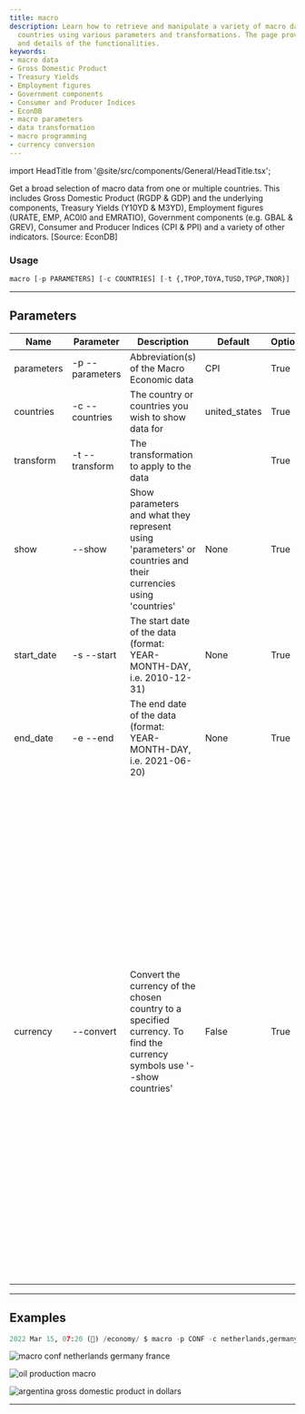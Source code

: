 ```yaml
---
title: macro
description: Learn how to retrieve and manipulate a variety of macro data from numerous
  countries using various parameters and transformations. The page provides examples
  and details of the functionalities.
keywords:
- macro data
- Gross Domestic Product
- Treasury Yields
- Employment figures
- Government components
- Consumer and Producer Indices
- EconDB
- macro parameters
- data transformation
- macro programming
- currency conversion
---
```


import HeadTitle from '@site/src/components/General/HeadTitle.tsx';

<HeadTitle title="economy /macro - Reference | OpenBB Terminal Docs" />

Get a broad selection of macro data from one or multiple countries. This includes Gross Domestic Product (RGDP & GDP) and the underlying components, Treasury Yields (Y10YD & M3YD), Employment figures (URATE, EMP, AC0I0 and EMRATIO), Government components (e.g. GBAL & GREV), Consumer and Producer Indices (CPI & PPI) and a variety of other indicators. [Source: EconDB]

### Usage

```python wordwrap
macro [-p PARAMETERS] [-c COUNTRIES] [-t {,TPOP,TOYA,TUSD,TPGP,TNOR}] [--show {parameters,countries,transform}] [-s START_DATE] [-e END_DATE] [--convert {ALL,ARS,AUD,EUR,AZN,BDT,BYR,EUR,BTN,BAM,BWP,BRL,BGN,KHR,XAF,CAD,CLP,CNY,COP,HRK,EUR,CZK,DKK,DOP,EGP,EUR,EUR,EUR,EUR,EUR,EUR,HNL,HKD,HUF,INR,IDR,IRR,EUR,ILS,EUR,JPY,KZT,LAK,EUR,LBP,EUR,EUR,MKD,MYR,EUR,MXN,MNT,EUR,NZD,NGN,NOK,OMR,PKR,PAB,PYG,PEN,PHP,PLN,EUR,QAR,RON,RUB,SAR,RSD,SGD,EUR,EUR,ZAR,KRW,EUR,SEK,CHF,TWD,THB,TND,TRY,UAH,AED,GBP,USD,UZS,VEF,VND}]
```

---

## Parameters

| Name | Parameter | Description | Default | Optional | Choices |
| ---- | --------- | ----------- | ------- | -------- | ------- |
| parameters | -p  --parameters | Abbreviation(s) of the Macro Economic data | CPI | True | None |
| countries | -c  --countries | The country or countries you wish to show data for | united_states | True | None |
| transform | -t  --transform | The transformation to apply to the data |  | True | , TPOP, TOYA, TUSD, TPGP, TNOR |
| show | --show | Show parameters and what they represent using 'parameters' or countries and their currencies using 'countries' | None | True | parameters, countries, transform |
| start_date | -s  --start | The start date of the data (format: YEAR-MONTH-DAY, i.e. 2010-12-31) | None | True | None |
| end_date | -e  --end | The end date of the data (format: YEAR-MONTH-DAY, i.e. 2021-06-20) | None | True | None |
| currency | --convert | Convert the currency of the chosen country to a specified currency. To find the currency symbols use '--show countries' | False | True | dict_values(['ALL', 'ARS', 'AUD', 'EUR', 'AZN', 'BDT', 'BYR', 'EUR', 'BTN', 'BAM', 'BWP', 'BRL', 'BGN', 'KHR', 'XAF', 'CAD', 'CLP', 'CNY', 'COP', 'HRK', 'EUR', 'CZK', 'DKK', 'DOP', 'EGP', 'EUR', 'EUR', 'EUR', 'EUR', 'EUR', 'EUR', 'HNL', 'HKD', 'HUF', 'INR', 'IDR', 'IRR', 'EUR', 'ILS', 'EUR', 'JPY', 'KZT', 'LAK', 'EUR', 'LBP', 'EUR', 'EUR', 'MKD', 'MYR', 'EUR', 'MXN', 'MNT', 'EUR', 'NZD', 'NGN', 'NOK', 'OMR', 'PKR', 'PAB', 'PYG', 'PEN', 'PHP', 'PLN', 'EUR', 'QAR', 'RON', 'RUB', 'SAR', 'RSD', 'SGD', 'EUR', 'EUR', 'ZAR', 'KRW', 'EUR', 'SEK', 'CHF', 'TWD', 'THB', 'TND', 'TRY', 'UAH', 'AED', 'GBP', 'USD', 'UZS', 'VEF', 'VND']) |


---

## Examples

```python
2022 Mar 15, 07:20 (🦋) /economy/ $ macro -p CONF -c netherlands,germany,france -s 2005-01-01 -e 2022-01-01
```
![macro conf netherlands germany france](https://user-images.githubusercontent.com/46355364/159249787-a030cd2c-0b29-4522-a1a9-db0245d55d9f.png)

![oil production macro](https://user-images.githubusercontent.com/46355364/159251277-9381cc0a-7efe-41ce-af93-41d832103a1e.png)

![argentina gross domestic product in dollars](https://user-images.githubusercontent.com/46355364/159253210-c7135b12-b04a-49e4-8896-d03e4c25f520.png)

---
